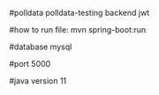 #polldata
polldata-testing backend jwt

#how to run file:
mvn spring-boot:run 

#database 
mysql

#port 
5000

#java version
11
